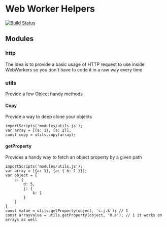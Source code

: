 # Web Worker Helpers
[![Build Status](https://travis-ci.org/grillorafael/worker-helpers.svg?branch=master)](https://travis-ci.org/grillorafael/worker-helpers)

## Modules

### http
The idea is to provide a basic usage of HTTP request to use inside WebWorkers so you don't have to code it in a raw way every time

### utils
Provide a few Object handy methods

#### Copy
Provide a way to deep clone your objects
```JS
importScripts('modules/utils.js');
var array = [{a: 1}, {a: 2}];
const copy = utils.copy(array);
```

#### getProperty
Provides a handy way to fetch an object property by a given path
```JS
importScripts('modules/utils.js');
var array = [{a: 1}, {a: { b: 1 }}];
var object = {
    c: {
        d: 5,
        j: {
            k: 1
        }
    }
}
const value = utils.getProperty(object, 'c.j.k'); // 1
const arrayValue = utils.getProperty(object, '0.a'); // 1 it works on arrays as well
```
